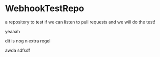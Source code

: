 # WebhookTestRepo
a repository to test if we can listen to pull requests and we will do the test!

yeaaah


dit is nog n extra regel

awda
sdfsdf
